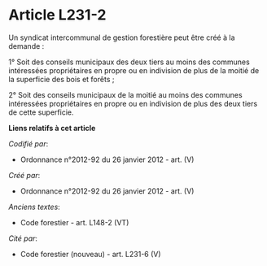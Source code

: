 # Article L231-2

Un syndicat intercommunal de gestion forestière peut être créé à la demande :

1° Soit des conseils municipaux des deux tiers au moins des communes intéressées propriétaires en propre ou en indivision de
plus de la moitié de la superficie des bois et forêts ;

2° Soit des conseils municipaux de la moitié au moins des communes intéressées propriétaires en propre ou en indivision de
plus des deux tiers de cette superficie.

**Liens relatifs à cet article**

_Codifié par_:

  - Ordonnance n°2012-92 du 26 janvier 2012 - art. (V)

_Créé par_:

  - Ordonnance n°2012-92 du 26 janvier 2012 - art. (V)

_Anciens textes_:

  - Code forestier - art. L148-2 (VT)

_Cité par_:

  - Code forestier (nouveau) - art. L231-6 (V)
